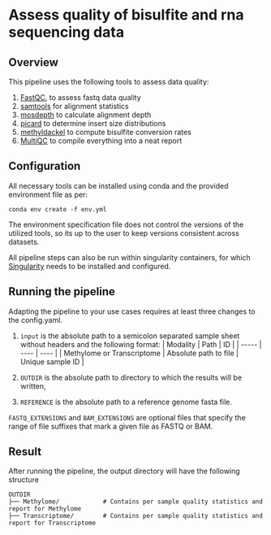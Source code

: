 # Assess quality of bisulfite and rna sequencing data

## Overview

This pipeline uses the following tools to assess data quality:

1. [FastQC](https://github.com/s-andrews/FastQC), to assess fastq data quality
2. [samtools](https://github.com/samtools/) for alignment statistics
3. [mosdepth](https://github.com/brentp/mosdepth) to calculate alignment depth
4. [picard](https://github.com/broadinstitute/picard) to determine insert size distributions
5. [methyldackel](https://github.com/dpryan79/MethylDackel) to compute bisulfite conversion rates
6. [MultiQC](https://multiqc.info/) to compile everything into a neat report


## Configuration

All necessary tools can be installed using conda and the provided environment file as per:
```
conda env create -f env.yml
```
The environment specification file does not control the versions of the utilized tools, so its up to the user to keep versions consistent across datasets.

All pipeline steps can also be run within singularity containers, for which [Singularity](https://sylabs.io/guides/3.0/user-guide/installation.html) needs to be installed and configured.


## Running the pipeline

Adapting the pipeline to your use cases requires at least three changes to the config.yaml.


1. ```input``` is the absolute path to a semicolon separated sample sheet without headers and the following format:
    | Modality  | Path | ID |
    | ----- | ---- | ---- |
    | Methylome or Transcriptome  | Absolute path to file | Unique sample ID |

2. ```OUTDIR``` is the absolute path to directory to which the results will be written,
3. ```REFERENCE``` is the absolute path to a reference genome fasta file.

```FASTQ_EXTENSIONS``` and ```BAM_EXTENSIONS``` are optional files that specify the range of file suffixes that mark a given file as FASTQ or BAM.


## Result

After running the pipeline, the output directory will have the following structure
```
OUTDIR
├── Methylome/            # Contains per sample quality statistics and report for Methylome
├── Transcriptome/        # Contains per sample quality statistics and report for Transcriptome
```
